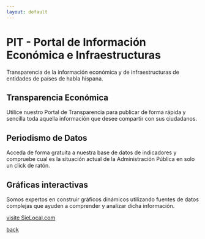 ```yaml
---
layout: default
---
```


# [](#header-PIT)PIT - Portal de Información Económica e Infraestructuras

Transparencia de la información económica y de infraestructuras de entidades de países de habla hispana.

## [](#header-Transparencia)Transparencia Económica
Utilice nuestro Portal de Transparencia para publicar de forma rápida y sencilla toda aquella información que desee compartir con sus ciudadanos.

## [](#header-Periodismo)Periodismo de Datos
Acceda de forma gratuita a nuestra base de datos de indicadores y compruebe cual es la situación actual de la Administración Pública en solo un click de ratón.

## [](#header-Graficas)Gráficas interactivas
Somos expertos en construir gráficos dinámicos utilizando fuentes de datos complejas que ayuden a comprender y analizar dicha información.


[visite SieLocal.com](http://sielocal.com)

[back](./)
